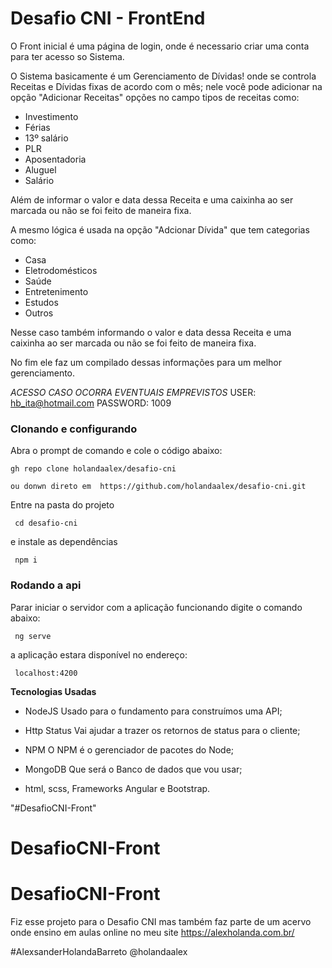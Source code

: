 # Desafio CNI - FrontEnd

O Front inicial é uma página de login, onde é necessario criar uma conta para ter acesso so Sistema.

O Sistema basicamente é um Gerenciamento de Dívidas! onde se controla Receitas e Dívidas fixas de acordo com o mês; nele você pode adicionar na opção "Adicionar Receitas" opções no campo tipos de receitas como:

- Investimento
- Férias
- 13º salário
- PLR
- Aposentadoria
- Aluguel
- Salário

Além de informar o valor e data dessa Receita e uma caixinha ao ser marcada ou não se foi feito de maneira fixa.

A mesmo lógica é usada na opção "Adcionar Dívida" que tem categorias como:

- Casa
- Eletrodomésticos
- Saúde
- Entretenimento
- Estudos
- Outros

Nesse caso também informando o valor e data dessa Receita e uma caixinha ao ser marcada ou não se foi feito de maneira fixa.

No fim ele faz um compilado dessas informações para um melhor gerenciamento.

*ACESSO CASO OCORRA EVENTUAIS EMPREVISTOS*
USER: hb_ita@hotmail.com
PASSWORD: 1009

### Clonando e configurando
 Abra o prompt de comando e cole o código abaixo:
 
 ```
 gh repo clone holandaalex/desafio-cni
 
 ou donwn direto em  https://github.com/holandaalex/desafio-cni.git
 
```

Entre na pasta do projeto

```
 cd desafio-cni
```

e instale as dependências

```
 npm i
```

### Rodando a api
Parar iniciar o servidor com a aplicação funcionando digite o comando abaixo:

```
 ng serve
```

a aplicação estara disponível no endereço:

```
 localhost:4200
```

**Tecnologias Usadas**
- NodeJS
Usado para o fundamento para construímos uma API;

- Http Status
Vai ajudar a trazer os retornos de status para o cliente;

- NPM
O NPM é o gerenciador de pacotes do Node;

- MongoDB
Que será o Banco de dados que vou usar;


- html, scss, Frameworks Angular e Bootstrap.

"#DesafioCNI-Front"  
# DesafioCNI-Front
# DesafioCNI-Front



Fiz esse projeto para o Desafio CNI mas também faz parte de um acervo onde ensino em aulas online no meu site
https://alexholanda.com.br/ 

#AlexsanderHolandaBarreto
@holandaalex